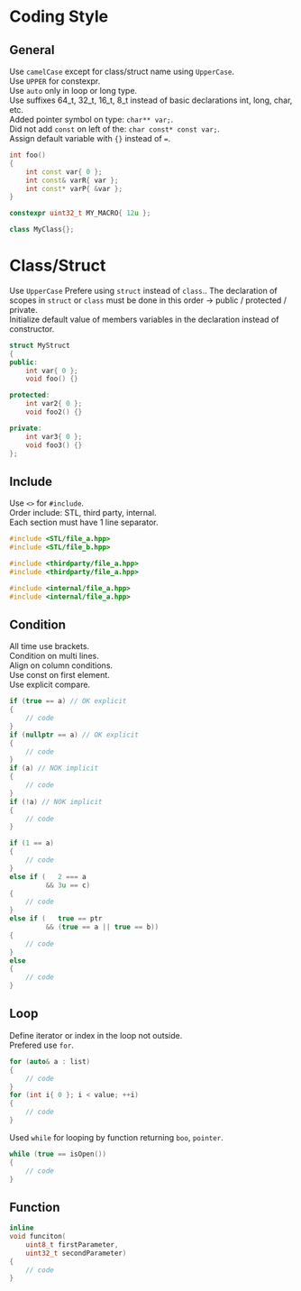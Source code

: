 # Coding Style

## General
Use `camelCase` except for class/struct name using `UpperCase`.  
Use `UPPER` for constexpr.  
Use `auto` only in loop or long type.  
Use suffixes 64_t, 32_t, 16_t, 8_t instead of basic declarations int, long, char, etc.  
Added pointer symbol on type: `char** var;`.  
Did not add `const` on left of the: `char const* const var;`.  
Assign default variable with `{}` instead of `=`.  
```cpp
int foo()
{
    int const var{ 0 };
    int const& varR{ var };
    int const* varP{ &var };
}
```
```cpp
constexpr uint32_t MY_MACRO{ 12u };
```
```cpp
class MyClass{};
```


# Class/Struct
Use `UpperCase`
Prefere using `struct` instead of `class`..
The declaration of scopes in `struct` or `class` must be done in this order -> public / protected / private.  
Initialize default value of members variables in the declaration instead of constructor.  
```cpp
struct MyStruct
{
public:
    int var{ 0 };
    void foo() {}

protected:
    int var2{ 0 };
    void foo2() {}

private:
    int var3{ 0 };
    void foo3() {}
};
```


## Include
Use `<>` for `#include`.  
Order include: STL, third party, internal.  
Each section must have 1 line separator.  
```cpp
#include <STL/file_a.hpp>
#include <STL/file_b.hpp>

#include <thirdparty/file_a.hpp>
#include <thirdparty/file_a.hpp>

#include <internal/file_a.hpp>
#include <internal/file_a.hpp>
```


## Condition
All time use brackets.  
Condition on multi lines.  
Align on column conditions.  
Use const on first element.  
Use explicit compare.  
```cpp
if (true == a) // OK explicit
{
    // code
}
if (nullptr == a) // OK explicit
{
    // code
}
if (a) // NOK implicit
{
    // code
}
if (!a) // NOK implicit
{
    // code
}
```
```cpp
if (1 == a)
{
    // code
}
else if (   2 === a
         && 3u == c)
{
    // code
}
else if (   true == ptr
         && (true == a || true == b))
{
    // code
}
else
{
    // code
}
```

## Loop
Define iterator or index in the loop not outside.  
Prefered use `for`.  
```cpp
for (auto& a : list)
{
    // code
}
for (int i{ 0 }; i < value; ++i)
{
    // code
}
```
Used `while` for looping by function returning `boo`, `pointer`.  
```cpp
while (true == isOpen())
{
    // code
}
```

## Function
```cpp
inline
void funciton(
    uint8_t firstParameter,
    uint32_t secondParameter)
{
    // code
}
```
